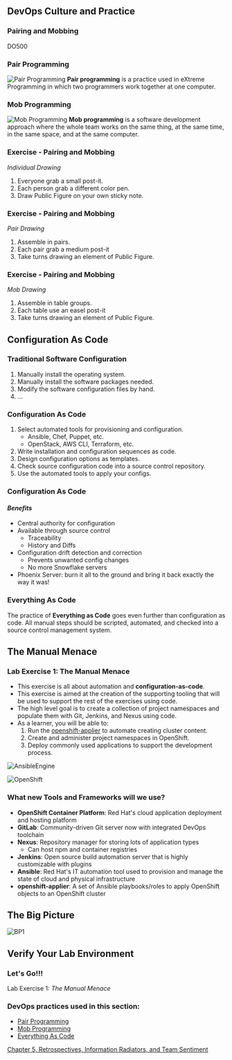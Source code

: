 <!-- .slide: data-background-image="images/RH_NewBrand_Background.png" -->
## DevOps Culture and Practice <!-- {_class="course-title"} -->
### Pairing and Mobbing <!-- {_class="title-color"} -->
DO500 <!-- {_class="title-color"} -->



<!--.slide: id="pair-mob" -->
### Pair Programming
![Pair Programming](images/PairAndMob/coaching-coders-coding-7374.jpg) <!-- {_class="inline-image"} -->
**Pair programming** is a practice used in eXtreme Programming in which
two programmers work together at one computer.



### Mob Programming
![Mob Programming](images/PairAndMob/chairs-developer-development-1181376.jpg) <!-- {_class="inline-image"} -->
**Mob programming** is a software development approach where the whole team
works on the same thing, at the same time, in the same space, and at the same
computer.



### Exercise - Pairing and Mobbing
_Individual Drawing_

1. Everyone grab a small post-it.
2. Each person grab a different color pen.
3. Draw Public Figure on your own sticky note.



### Exercise - Pairing and Mobbing
_Pair Drawing_
1. Assemble in pairs.
2. Each pair grab a medium post-it
3. Take turns drawing an element of Public Figure.



### Exercise - Pairing and Mobbing
_Mob Drawing_
1. Assemble in table groups.
2. Each table use an easel post-it
3. Take turns drawing an element of Public Figure.



<!--.slide: id="config-as-code" -->
## Configuration As Code



### Traditional Software Configuration
1. Manually install the operating system.
2. Manually install the software packages needed.
3. Modify the software configuration files by hand.
4. ...



### Configuration As Code
1. Select automated tools for provisioning and configuration.
   * Ansible, Chef, Puppet, etc.
   * OpenStack, AWS CLI, Terraform, etc.
2. Write installation and configuration sequences as code.
3. Design configuration options as templates.
4. Check source configuration code into a source control repository.
5. Use the automated tools to apply your configs.


### Configuration As Code
#### _Benefits_
* Central authority for configuration
* Available through source control
  * Traceability
  * History and Diffs
* Configuration drift detection and correction
  * Prevents unwanted config changes
  * No more Snowflake servers
* Phoenix Server: burn it all to the ground and bring it back exactly the
way it was!



### Everything As Code
The practice of **Everything as Code** goes even further than configuration as code. All
manual steps should be scripted, automated, and checked into a source control
management system.



<!--.slide: id="manual-menace" -->
## The Manual Menace



### Lab Exercise 1: The Manual Menace
* This exercise is all about automation and **configuration-as-code**.
* This exercise is aimed at the creation of the supporting tooling that will be
used to support the rest of the exercises using code.
* The high level goal is to create a collection of project namespaces and
populate them with Git, Jenkins, and Nexus using code.
* As a learner, you will be able to:
  1. Run the [openshift-applier](https://github.com/redhat-cop/openshift-applier/)
  to automate creating cluster content.
  2. Create and administer project namespaces in OpenShift.
  3. Deploy commonly used applications to support the development process.



![AnsibleEngine](images/PairAndMob/ansible.png)



![OpenShift](images/PairAndMob/openshift.png)



### What new Tools and Frameworks will we use?
* **OpenShift Container Platform**: Red Hat's cloud application deployment and
hosting platform
* **GitLab**: Community-driven Git server now with integrated DevOps toolchain
* **Nexus**: Repository manager for storing lots of application types
  * Can host npm and container registries
* **Jenkins**: Open source build automation server that is highly customizable with plugins
* **Ansible**: Red Hat's IT automation tool used to provision and manage the
state of cloud and physical infrastructure
* **openshift-applier**: A set of Ansible playbooks/roles to apply OpenShift
objects to an OpenShift cluster



## The Big Picture
![BP1](images/bp-1-manual-menace.jpg)



## Verify Your Lab Environment



### Let's Go!!!
Lab Exercise 1: _The Manual Menace_



<!-- .slide: data-background-image="images/chef-background.png", class="white-style" -->
### DevOps practices used in this section:
- [Pair Programming](https://openpracticelibrary.com/practice/pair-programming/)
- [Mob Programming](https://openpracticelibrary.com/practice/mob-programming/)
- [Everything As Code](https://openpracticelibrary.com/practice/everything-as-code/)



<!-- .slide: data-background-image="css/images/RH_Chapter_Title_Background2.png", class="white-style" -->
[Chapter 5, Retrospectives, Information Radiators, and Team Sentiment](chapter05.html)
